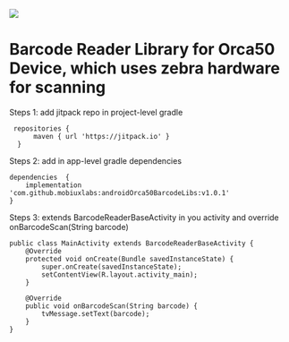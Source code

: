 [![](https://jitpack.io/v/mobiuxlabs/androidOrca50BarcodeLibs.svg)](https://jitpack.io/#mobiuxlabs/androidOrca50BarcodeLibs)

# Barcode Reader Library for Orca50 Device, which uses zebra hardware for scanning

Steps 1: add jitpack repo in project-level gradle
   
     repositories {
          maven { url 'https://jitpack.io' }
      } 

Steps 2: add in app-level gradle dependencies

    dependencies  {
        implementation 'com.github.mobiuxlabs:androidOrca50BarcodeLibs:v1.0.1'
    }
    
Steps 3: extends BarcodeReaderBaseActivity in you activity and override onBarcodeScan(String barcode)

    public class MainActivity extends BarcodeReaderBaseActivity {
        @Override
        protected void onCreate(Bundle savedInstanceState) {
            super.onCreate(savedInstanceState);
            setContentView(R.layout.activity_main);
        }
    
        @Override
        public void onBarcodeScan(String barcode) {
            tvMessage.setText(barcode);
        }
    }


